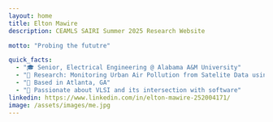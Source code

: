 ```yaml
---
layout: home
title: Elton Mawire
description: CEAMLS SAIRI Summer 2025 Research Website

motto: "Probing the fututre"

quick_facts:
  - "🎓 Senior, Electrical Engineering @ Alabama A&M University"
  - "🔬 Research: Monitoring Urban Air Pollution from Satelite Data using Machine Learning"
  - "📍 Based in Atlanta, GA"
  - "🚀 Passionate about VLSI and its intersection with software"
linkedin: https://www.linkedin.com/in/elton-mawire-252004171/
image: /assets/images/me.jpg
---
```

